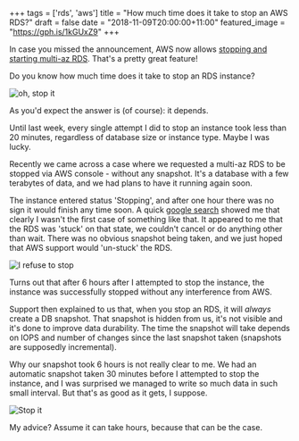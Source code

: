 +++
tags = ['rds', 'aws']
title = "How much time does it take to stop an AWS RDS?"
draft = false
date = "2018-11-09T20:00:00+11:00"
featured_image = "https://gph.is/1kGUxZ9"
+++

In case you missed the announcement, AWS now allows [stopping and starting multi-az RDS](https://aws.amazon.com/about-aws/whats-new/2018/10/amazon-rds-stop-and-start-of-multi-az-instances/). That's a pretty great feature!


Do you know how much time does it take to stop an RDS instance?

<!--more-->
![oh, stop it](https://media.giphy.com/media/oFeUVZfiuim9G/giphy.gif)

As you'd expect the answer is (of course): it depends.

Until last week, every single attempt I did to stop an instance took less than 20 minutes, regardless of database size or instance type. Maybe I was lucky.

Recently we came across a case where we requested a multi-az RDS to be stopped via AWS console - without any snapshot. It's a database with a few terabytes of data, and we had plans to have it running again soon.

The instance entered status 'Stopping', and after one hour there was no sign it would finish any time soon. A quick [google search](https://medium.com/insping/how-much-time-can-aws-take-to-stop-a-rds-database-instance-1bb7c67752b2) showed me that clearly I wasn't the first case of something like that. It appeared to me that the RDS was 'stuck' on that state, we couldn't cancel or do anything other than wait. There was no obvious snapshot being taken, and we just hoped that AWS support would 'un-stuck' the RDS.


![I refuse to stop](https://media.giphy.com/media/SiCZLMW9HGC7VfMvPe/giphy.gif)

Turns out that after 6 hours after I attempted to stop the instance, the instance was successfully stopped without any interference from AWS.

Support then explained to us that, when you stop an RDS, it will _always_ create a DB snapshot. That snapshot is hidden from us, it's not visible and it's done to improve data durability. The time the snapshot will take depends on IOPS and number of changes since the last snapshot taken (snapshots are supposedly incremental).

Why our snapshot took 6 hours is not really clear to me. We had an automatic snapshot taken 30 minutes before I attempted to stop the instance, and I was surprised we managed to write so much data in such small interval. But that's as good as it gets, I suppose.

![Stop it](https://media.giphy.com/media/3o6ozsZE22s7LaRfAQ/giphy.gif)

My advice? Assume it can take hours, because that can be the case. 
